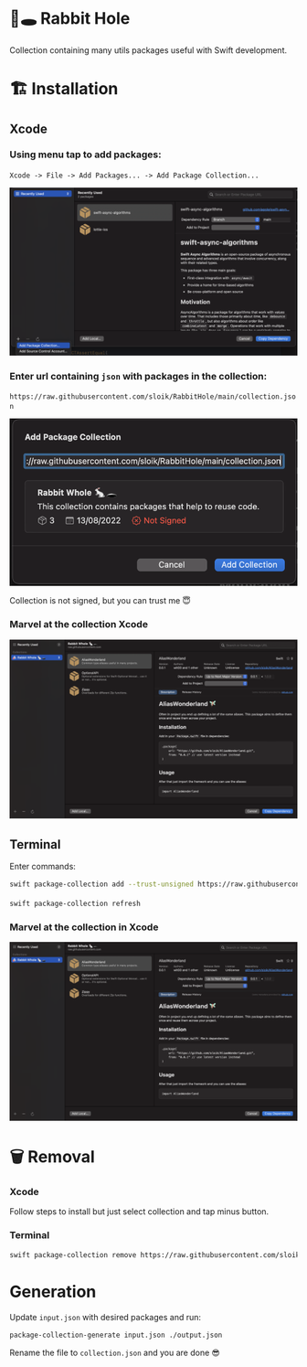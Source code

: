 # 🐇🕳 Rabbit Hole 
Collection containing many utils packages useful  with Swift development.

# 🏗 Installation

## Xcode

### Using menu tap to add packages:

`Xcode -> File -> Add Packages... -> Add Package Collection...` 

![AddPackage](https://github.com/sloik/RabbitHole/blob/main/img/rabbit-01.png?raw=true)

### Enter url containing `json` with packages in the collection:

`https://raw.githubusercontent.com/sloik/RabbitHole/main/collection.json` 

![Enter collection url](https://github.com/sloik/RabbitHole/blob/main/img/rabbit-02.png?raw=true)

Collection is not signed, but you can trust me 😇

### Marvel at the collection Xcode

![Added Collection](https://github.com/sloik/RabbitHole/blob/main/img/rabbit-03.png?raw=true)

## Terminal

Enter commands:

```bash
swift package-collection add --trust-unsigned https://raw.githubusercontent.com/sloik/RabbitHole/main/collection.json

swift package-collection refresh
``` 

### Marvel at the collection in Xcode

![Added Collection](https://github.com/sloik/RabbitHole/blob/main/img/rabbit-03.png?raw=true)

# 🗑 Removal

### Xcode

Follow steps to install but just select collection and tap minus button.

### Terminal

```bash
swift package-collection remove https://raw.githubusercontent.com/sloik/RabbitHole/main/collection.json
```

# Generation

Update `input.json` with desired packages and run:

```bash
package-collection-generate input.json ./output.json
```
Rename the file to `collection.json` and you are done 😎
